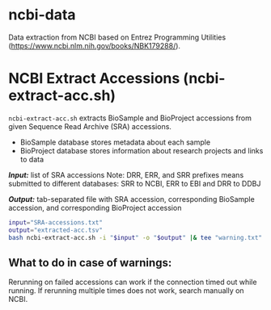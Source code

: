 # ncbi-data
Data extraction from NCBI based on Entrez Programming Utilities (https://www.ncbi.nlm.nih.gov/books/NBK179288/).

# NCBI Extract Accessions (ncbi-extract-acc.sh)
`ncbi-extract-acc.sh` extracts BioSample and BioProject accessions from given Sequence Read Archive (SRA) accessions.
* BioSample database stores metadata about each sample
* BioProject database stores information about research projects and links to data

*__Input:__* list of SRA accessions
Note: DRR, ERR, and SRR prefixes means submitted to different databases:  SRR to NCBI, ERR to EBI and DRR to DDBJ

*__Output:__* tab-separated file with SRA accession, corresponding BioSample accession, and corresponding BioProject accession

``` bash
input="SRA-accessions.txt"
output="extracted-acc.tsv"
bash ncbi-extract-acc.sh -i "$input" -o "$output" |& tee "warning.txt"
```
## What to do in case of warnings:
Rerunning on failed accessions can work if the connection timed out while running.
If rerunning multiple times does not work, search manually on NCBI.
